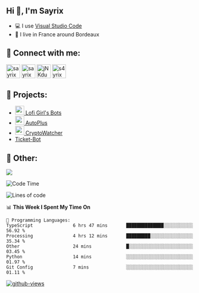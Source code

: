 ## Hi 👋, I'm Sayrix

- 💻 I use [Visual Studio Code](https://code.visualstudio.com/)
- 🥖 I live in France around Bordeaux

## 🔗 Connect with me:
<p align="left">
<a href="https://twitter.com/Sayrix_"><img src="https://i.imgur.com/zVwbWwf.png" alt="sayrix" width="37" height="37" /></a> 
<a href="https://www.youtube.com/c/sayrix"><img src="https://i.imgur.com/qZBU7AO.png" alt="sayrix" width="37"  height="37" /></a> 
<a href="https://discord.gg/VasYV6MEJy"><img src="https://i.imgur.com/nsVOefF.png" alt="jNKdusJ" width="37" height="37" /></a>
<a href="https://www.twitch.tv/s4yrix"><img src="https://i.imgur.com/0pAkilW.png" alt="s4yrix" width="37" height="37" /></a>
</p>

## 🚩 Projects:
- [<img src="https://cdn.discordapp.com/avatars/634818840542445580/c4602b4b2c327228e903ab6f99e059ed.png" width="24"/> Lofi Girl's Bots](https://bot.lofigirl.com)
- [<img src="https://autoplus.gg/autoplus.png" width="24"/> AutoPlus](https://autoplus.gg)
- [<img src="https://cdn.discordapp.com/avatars/956586999102472222/1f31a078427e78086c174921237ced67.png" width="24"/> CryptoWatcher](https://top.gg/bot/956586999102472222)
- [Ticket-Bot](https://github.com/Sayrix/ticket-bot)

## 📜 Other:

<img src="https://lanyard-profile-readme.vercel.app/api/629031362351071252">

<!--START_SECTION:waka-->
![Code Time](http://img.shields.io/badge/Code%20Time-1%2C632%20hrs%2013%20mins-blue)

![Lines of code](https://img.shields.io/badge/From%20Hello%20World%20I%27ve%20Written-404.4%20thousand%20lines%20of%20code-blue)

📊 **This Week I Spent My Time On** 

```text
💬 Programming Languages: 
TypeScript               6 hrs 47 mins       ██████████████░░░░░░░░░░░   56.92 % 
Processing               4 hrs 12 mins       █████████░░░░░░░░░░░░░░░░   35.34 % 
Other                    24 mins             █░░░░░░░░░░░░░░░░░░░░░░░░   03.45 % 
Python                   14 mins             ░░░░░░░░░░░░░░░░░░░░░░░░░   01.97 % 
Git Config               7 mins              ░░░░░░░░░░░░░░░░░░░░░░░░░   01.11 % 
```


<!--END_SECTION:waka-->

[![github-views](https://komarev.com/ghpvc/?username=sayrix&color=blue)](https://github.com/Sayrix)
